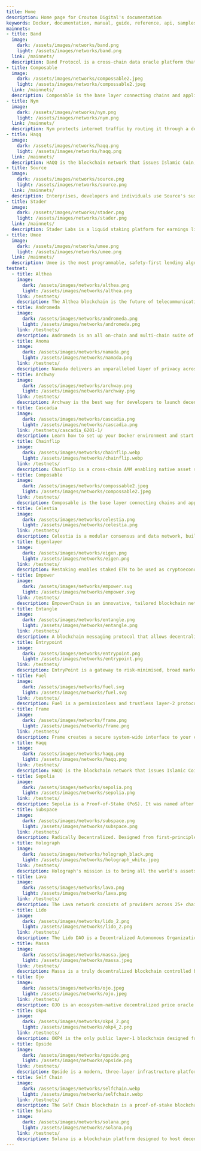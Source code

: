 ```yaml
---
title: Home
description: Home page for Crouton Digital's documentation
keywords: Docker, documentation, manual, guide, reference, api, samples
mainnets:
- title: Band
  image:
    dark: /assets/images/networks/band.png
    light: /assets/images/networks/band.png
  link: /mainnets/
  description: Band Protocol is a cross-chain data oracle platform that aggregates and connects real-world data and APIs to smart contracts.
- title: Composable
  image:
    dark: /assets/images/networks/compossable2.jpeg
    light: /assets/images/networks/compossable2.jpeg
  link: /mainnets/
  description: Composable is the base layer connecting chains and applications across multiple ecosystems.
- title: Nym
  image:
    dark: /assets/images/networks/nym.png
    light: /assets/images/networks/nym.png
  link: /mainnets/
  description: Nym protects internet traffic by routing it through a decentralised mixnet that can be accessed anonymously using zk-nyms.
- title: Haqq
  image:
    dark: /assets/images/networks/haqq.png
    light: /assets/images/networks/haqq.png
  link: /mainnets/
  description: HAQQ is the blockchain network that issues Islamic Coin, its native cryptocurrency.
- title: Source
  image:
    dark: /assets/images/networks/source.png
    light: /assets/images/networks/source.png
  link: /mainnets/
  description: Enterprises, developers and individuals use Source's sustainable and value backed tech suite to easily access, build and integrate Web 3.0 services on the blockchain.
- title: Stader
  image:
    dark: /assets/images/networks/stader.png
    light: /assets/images/networks/stader.png
  link: /mainnets/
  description: Stader Labs is a liquid staking platform for earnings liquid staking rewards across crypto tokens such as Ethereum, polygon, BNB, & more.
- title: Umee
  image:
    dark: /assets/images/networks/umee.png
    light: /assets/images/networks/umee.png
  link: /mainnets/
  description: Umee is the most programmable, safety-first lending algorithm built as a blockchain.
testnet:
  - title: Althea
    image:
      dark: /assets/images/networks/althea.png
      light: /assets/images/networks/althea.png
    link: /testnets/
    description: The Althea blockchain is the future of telecommunications and consumer financial services.
  - title: Andromeda
    image:
      dark: /assets/images/networks/andromeda.png
      light: /assets/images/networks/andromeda.png
    link: /testnets/
    description: Andromeda is an all on-chain and multi-chain suite of products, tools, and utilities enabled by a decentralized Operating System we call aOS.
  - title: Anoma
    image:
      dark: /assets/images/networks/namada.png
      light: /assets/images/networks/namada.png
    link: /testnets/
    description: Namada delivers an unparalleled layer of privacy across a myriad of assets, decentralized applications, and even entire blockchain networks.
  - title: Archway
    image:
      dark: /assets/images/networks/archway.png
      light: /assets/images/networks/archway.png
    link: /testnets/
    description: Archway is the best way for developers to launch decentralized apps (dapps) & smart contracts on a global scale while earning auto-magic rewards.
  - title: Cascadia
    image:
      dark: /assets/images/networks/cascadia.png
      light: /assets/images/networks/cascadia.png
    link: /testnets/cascadia_6201-1/
    description: Learn how to set up your Docker environment and start containerizing your applications.
  - title: Chainflip
    image:
      dark: /assets/images/networks/chainflip.webp
      light: /assets/images/networks/chainflip.webp
    link: /testnets/
    description: Chainflip is a cross-chain AMM enabling native asset swaps without wrapped tokens or specialized wallets.
  - title: Composable
    image:
      dark: /assets/images/networks/compossable2.jpeg
      light: /assets/images/networks/compossable2.jpeg
    link: /testnets/
    description: Composable is the base layer connecting chains and applications across multiple ecosystems.
  - title: Celestia
    image:
      dark: /assets/images/networks/celestia.png
      light: /assets/images/networks/celestia.png
    link: /testnets/
    description: Celestia is a modular consensus and data network, built to deploy their own blockchain with minimal overhead.
  - title: Eigenlayer
    image:
      dark: /assets/images/networks/eigen.png
      light: /assets/images/networks/eigen.png
    link: /testnets/
    description: Restaking enables staked ETH to be used as cryptoeconomic security for protocols other than Ethereum, in exchange for protocol fees and rewards.
  - title: Empower
    image:
      dark: /assets/images/networks/empower.svg
      light: /assets/images/networks/empower.svg
    link: /testnets/
    description: EmpowerChain is an innovative, tailored blockchain network designed to support the circular economy and promote equal opportunities for stakeholders in the global decentralized waste management ecosystem.
  - title: Entangle
    image:
      dark: /assets/images/networks/entangle.png
      light: /assets/images/networks/entangle.png
    link: /testnets/
    description: A blockchain messaging protocol that allows decentralized applications to build and communicate across any blockchain and data source.
  - title: Entrypoint
    image:
      dark: /assets/images/networks/entrypoint.png
      light: /assets/images/networks/entrypoint.png
    link: /testnets/
    description: EntryPoint is a gateway to risk-minimised, broad market crypto indexes. 
  - title: Fuel
    image:
      dark: /assets/images/networks/fuel.svg
      light: /assets/images/networks/fuel.svg
    link: /testnets/
    description: Fuel is a permissionless and trustless layer-2 protocol for Ethereum, targeted at low-cost high-throughput value-transfer transactions. Fuel is powered by a highly-optimized optimistic rollup design.
  - title: Frame
    image:
      dark: /assets/images/networks/frame.png
      light: /assets/images/networks/frame.png
    link: /testnets/
    description: Frame creates a secure system-wide interface to your chains and accounts. Now any browser, command-line, or native application has the ability to access web3.
  - title: Haqq
    image:
      dark: /assets/images/networks/haqq.png
      light: /assets/images/networks/haqq.png
    link: /testnets/
    description: HAQQ is the blockchain network that issues Islamic Coin, its native cryptocurrency.
  - title: Sepolia
    image:
      dark: /assets/images/networks/sepolia.png
      light: /assets/images/networks/sepolia.png
    link: /testnets/
    description: Sepolia is a Proof-of-Stake (PoS). It was named after a neighborhood in Athens, Greece, where one of the Ethereum developers grew up.
  - title: Subspace
    image:
      dark: /assets/images/networks/subspace.png
      light: /assets/images/networks/subspace.png
    link: /testnets/
    description: Radically Decentralized. Designed from first-principles for maximum decentralization, community ownership and on-chain governance.
  - title: Holograph
    image:
      dark: /assets/images/networks/holograph_black.png
      light: /assets/images/networks/holograph_white.jpeg
    link: /testnets/
    description: Holograph's mission is to bring all the world's assets onchain. Holograph achieves this with holographic assets.
  - title: Lava
    image:
      dark: /assets/images/networks/lava.png
      light: /assets/images/networks/lava.png
    link: /testnets/
    description: The Lava network consists of providers across 25+ chains. Providers can quickly add more chains to meet demand.
  - title: Lido
    image:
      dark: /assets/images/networks/lido_2.png
      light: /assets/images/networks/lido_2.png
    link: /testnets/
    description: The Lido DAO is a Decentralized Autonomous Organization that decides on the key parameters of liquid staking protocols through the voting power of governance token (LDO) tokens.
  - title: Massa
    image:
      dark: /assets/images/networks/massa.jpeg
      light: /assets/images/networks/massa.jpeg
    link: /testnets/
    description: Massa is a truly decentralized blockchain controlled by thousands of people. With the breakthrough multithreaded technology, we're set for mass adoption.
  - title: Ojo
    image:
      dark: /assets/images/networks/ojo.jpeg
      light: /assets/images/networks/ojo.jpeg
    link: /testnets/
    description: OJO is an ecosystem-native decentralized price oracle created to support all crypto assets.
  - title: Okp4
    image:
      dark: /assets/images/networks/okp4_2.png
      light: /assets/images/networks/okp4_2.png
    link: /testnets/
    description: OKP4 is the only public layer-1 blockchain designed for coordination of digital assets such as datasets, algorithms, software, storage or computation.
  - title: Opside
    image:
      dark: /assets/images/networks/opside.png
      light: /assets/images/networks/opside.png
    link: /testnets/
    description: Opside is a modern, three-layer infrastructure platform that offers ZK-RaaS (ZK-rollup-as-a-service).
  - title: Self Chain
    image:
      dark: /assets/images/networks/selfchain.webp
      light: /assets/images/networks/selfchain.webp
    link: /testnets/
    description: The Self Chain blockchain is a proof-of-stake blockchain, powered by the Cosmos SDK and secured by a system of verification called the Tedermint consensus.
  - title: Solana
    image:
      dark: /assets/images/networks/solana.png
      light: /assets/images/networks/solana.png
    link: /testnets/
    description: Solana is a blockchain platform designed to host decentralized, scalable applications.
---
```



